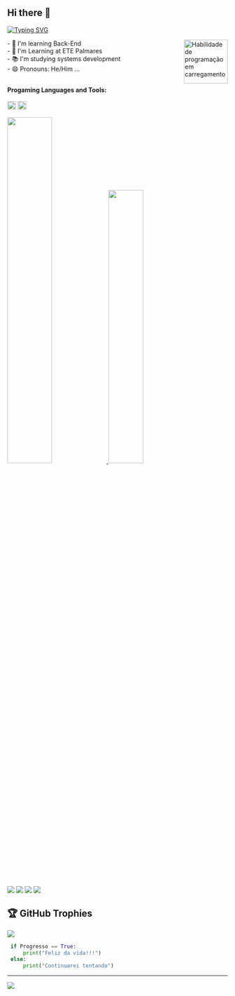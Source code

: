## Hi there 👋 

[![Typing SVG](https://readme-typing-svg.demolab.com?font=Fira+Code&weight=600&size=32&pause=1000&color=F8F8FF&center=true&vCenter=true&width=1000&lines=HELLO!+MY+NAME+IS+%C3%89+ANTONIO+RAFAEL!;I'M+LEARNING+PROGRAMMING❤️)](https://git.io/typing-svg)

<img height="100" align="right" alt="Habilidade de programação em carregamento " src="https://gifdb.com/images/high/coding-skills-loading-dk68v8z0hevjpuiv.gif">
- 🔭 I'm learning Back-End<br>
- 🏫 I'm Learning at ETE Palmares<br>
- 📚 I'm studying systems development<br>
- 😄 Pronouns: He/Him ...<br><br>

**Progaming Languages and Tools:**  
<br>
<code><img height="20" src="https://img.shields.io/badge/Python-3776AB?style=for-the-badge&logo=python&logoColor=white"></code>
<code><img height="20" src="https://img.shields.io/badge/arduino-35495E?style=for-the-badge&logo=arduino&logoColor=4FC08D"></code>




 <div>
  <a href="https://github.com/phstutors">
  <img width="45%" src="https://github-readme-stats.vercel.app/api?username=rafaelsilvantc&show_icons=true&theme=dark&include_all_commits=true&count_private=true"/>
  <img width="40%" src="https://github-readme-stats.vercel.app/api/top-langs/?username=rafaelsilvantc&layout=compact&langs_count=7&theme=dark"/>
</div>
<div> 
  <a href="https://instagram.com/https://www.instagram.com/rafael.silvk/" target="_blank"><img src="https://img.shields.io/badge/-Instagram-%23E4405F?style=for-the-badge&logo=instagram&logoColor=white" target="_blank"></a>
 	<a href="https://twitter.com/Rafael_silvk" target="_blank"><img src="https://img.shields.io/badge/Twitter-1DA1F2?style=for-the-badge&logo=twitter&logoColor=white" target="_blank"></a>
  <a href = "mailto:rafael.silvantc@gmail.com"><img src="https://img.shields.io/badge/-Gmail-%23333?style=for-the-badge&logo=gmail&logoColor=white" target="_blank"></a>
  <a href="#" target="_blank"><img src="https://img.shields.io/badge/-LinkedIn-%230077B5?style=for-the-badge&logo=linkedin&logoColor=white" target="_blank"></a><br> 


## 🏆 GitHub Trophies
![](https://github-profile-trophy.vercel.app/?username=rafaelsilvantc&theme=discord&no-frame=true&no-bg=false&margin-w=4)

```python
 if Progresso == True:
     print("Feliz da vida!!!")
 else:
     print("Continuarei tentando")
```



---
[![](https://visitcount.itsvg.in/api?id=rafaelsilvantc&label=Profile%20Views&color=12&icon=5&pretty=false)](https://visitcount.itsvg.in)
